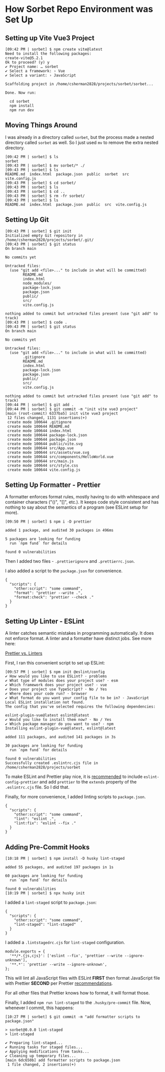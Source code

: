 # How Sorbet Repo Environment was Set Up

## Setting up Vite Vue3 Project

```
[09:42 PM | sorbet] $ npm create vite@latest
Need to install the following packages:
create-vite@5.2.1
Ok to proceed? (y) y
✔ Project name: … sorbet
✔ Select a framework: › Vue
✔ Select a variant: › JavaScript

Scaffolding project in /home/csherman2828/projects/sorbet/sorbet...

Done. Now run:

  cd sorbet
  npm install
  npm run dev
```

## Moving Things Around

I was already in a directory called `sorbet`, but the process made a nested
directory called `sorbet` as well. So I just used `mv` to remove the extra
nested directory.

```
[09:42 PM | sorbet] $ ls
sorbet
[09:43 PM | sorbet] $ mv sorbet/* ./
[09:43 PM | sorbet] $ ls
README.md  index.html  package.json  public  sorbet  src  vite.config.js
[09:43 PM | sorbet] $ cd sorbet/
[09:43 PM | sorbet] $ ls
[09:43 PM | sorbet] $ cd ..
[09:43 PM | sorbet] $ rm -fr sorbet/
[09:43 PM | sorbet] $ ls
README.md  index.html  package.json  public  src  vite.config.js
```

## Setting Up Git

```
[09:43 PM | sorbet] $ git init
Initialized empty Git repository in /home/csherman2828/projects/sorbet/.git/
[09:43 PM | sorbet] $ git status
On branch main

No commits yet

Untracked files:
  (use "git add <file>..." to include in what will be committed)
        README.md
        index.html
        node_modules/
        package-lock.json
        package.json
        public/
        src/
        vite.config.js

nothing added to commit but untracked files present (use "git add" to track)
[09:43 PM | sorbet] $ code .
[09:43 PM | sorbet] $ git status
On branch main

No commits yet

Untracked files:
  (use "git add <file>..." to include in what will be committed)
        .gitignore
        README.md
        index.html
        package-lock.json
        package.json
        public/
        src/
        vite.config.js

nothing added to commit but untracked files present (use "git add" to track)
[09:44 PM | sorbet] $ git add .
[09:44 PM | sorbet] $ git commit -m "init vite vue3 project"
[main (root-commit) 6337ba5] init vite vue3 project
 12 files changed, 1131 insertions(+)
 create mode 100644 .gitignore
 create mode 100644 README.md
 create mode 100644 index.html
 create mode 100644 package-lock.json
 create mode 100644 package.json
 create mode 100644 public/vite.svg
 create mode 100644 src/App.vue
 create mode 100644 src/assets/vue.svg
 create mode 100644 src/components/HelloWorld.vue
 create mode 100644 src/main.js
 create mode 100644 src/style.css
 create mode 100644 vite.config.js
```

## Setting Up Formatter - Prettier

A formatter enforces format rules, mostly having to do with whitespace and
container characters ("()", "[]", etc.). It keeps code style consistent and has
nothing to say about the semantics of a program (see ESLint setup for more).

```
[09:50 PM | sorbet] $ npm i -D prettier

added 1 package, and audited 30 packages in 496ms

5 packages are looking for funding
  run `npm fund` for details

found 0 vulnerabilities
```

Then I added two files - `.prettierignore` and `.prettierrc.json`.

I also added a script to the `package.json` for convenience.

```
{
  "scripts": {
    "other:script": "some command",
    "format": "prettier --write .",
    "format:check": "prettier --check ."
  }
}
```

## Setting Up Linter - ESLint

A linter catches semantic mistakes in programming automatically. It does not
enforce format. A linter and a formatter have distinct jobs. See more here:

[Prettier vs. Linters](https://prettier.io/docs/en/comparison)

First, I ran this convenient script to set up ESLint:

```
[09:57 PM | sorbet] $ npm init @eslint/config
✔ How would you like to use ESLint? · problems
✔ What type of modules does your project use? · esm
✔ Which framework does your project use? · vue
✔ Does your project use TypeScript? · No / Yes
✔ Where does your code run? · browser
✔ What format do you want your config file to be in? · JavaScript
Local ESLint installation not found.
The config that you've selected requires the following dependencies:

eslint-plugin-vue@latest eslint@latest
✔ Would you like to install them now? · No / Yes
✔ Which package manager do you want to use? · npm
Installing eslint-plugin-vue@latest, eslint@latest

added 111 packages, and audited 141 packages in 3s

30 packages are looking for funding
  run `npm fund` for details

found 0 vulnerabilities
Successfully created .eslintrc.cjs file in /home/csherman2828/projects/sorbet
```

To make ESLint and Prettier play nice, it is
[recommended](https://prettier.io/docs/en/install.html#eslint-and-other-linters)
to include `eslint-config-prettier` and add `prettier` to the `extends` property
of the `.eslintrc.cjs` file. So I did that.

Finally, for more convenience, I added linting scripts to `package.json`.

```
{
  "scripts": {
    "other:script": "some command",
    "lint": "eslint .",
    "lint:fix": "eslint --fix ."
  }
}
```

## Adding Pre-Commit Hooks

```
[10:18 PM | sorbet] $ npm install -D husky lint-staged

added 55 packages, and audited 197 packages in 1s

60 packages are looking for funding
  run `npm fund` for details

found 0 vulnerabilities
[10:19 PM | sorbet] $ npx husky init
```

I added a `lint-staged` script to `package.json`:

```
{
  "scripts": {
    "other:script": "some command",
    "lint-staged": "lint-staged"
  }
}
```

I added a `.lintstagedrc.cjs` for `lint-staged` configuration.

```
module.exports = {
  '**/*.{js,cjs}': ['eslint --fix', 'prettier --write --ignore-unknown'],
  '**.*': 'prettier --write --ignore-unknown',
};
```

This will lint all JavaScript files with ESLint **FIRST** then format JavaScript
file with Prettier **SECOND** per Prettier
[recommendations](https://prettier.io/docs/en/install.html#git-hooks).

For all other files that Prettier knows how to format, it will format those.

Finally, I added `npm run lint-staged` to the `.husky/pre-commit` file. Now,
whenever I commit, this happens:

```
[10:27 PM | sorbet] $ git commit -m "add formatter scripts to package.json"

> sorbet@0.0.0 lint-staged
> lint-staged

✔ Preparing lint-staged...
✔ Running tasks for staged files...
✔ Applying modifications from tasks...
✔ Cleaning up temporary files...
[main 6dc650b] add formatter scripts to package.json
 1 file changed, 2 insertions(+)
```
